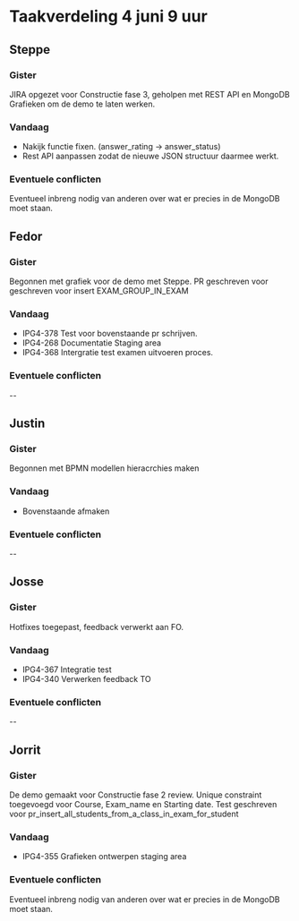 # Taakverdeling 4 juni 9 uur

## Steppe
### Gister
JIRA opgezet voor Constructie fase 3, geholpen met REST API en MongoDB Grafieken om de demo te laten werken.
### Vandaag
* Nakijk functie fixen. (answer_rating -> answer_status)
* Rest API aanpassen zodat de nieuwe JSON structuur daarmee werkt. 
### Eventuele conflicten
Eventueel inbreng nodig van anderen over wat er precies in de MongoDB moet staan.

## Fedor
### Gister
Begonnen met grafiek voor de demo met Steppe. PR geschreven voor geschreven voor insert EXAM_GROUP_IN_EXAM
### Vandaag
* IPG4-378 Test voor bovenstaande pr schrijven. 
* IPG4-268 Documentatie Staging area
* IPG4-368 Intergratie test examen uitvoeren proces. 
### Eventuele conflicten
--

## Justin
### Gister
Begonnen met BPMN modellen hieracrchies maken
### Vandaag
* Bovenstaande afmaken
### Eventuele conflicten
--

## Josse
### Gister
Hotfixes toegepast, feedback verwerkt aan FO. 
### Vandaag
* IPG4-367 Integratie test
* IPG4-340 Verwerken feedback TO
### Eventuele conflicten
--

## Jorrit
### Gister
De demo gemaakt voor Constructie fase 2 review. Unique constraint toegevoegd voor Course, Exam_name en Starting date. Test geschreven voor pr_insert_all_students_from_a_class_in_exam_for_student
### Vandaag
* IPG4-355 Grafieken ontwerpen staging area
### Eventuele conflicten
Eventueel inbreng nodig van anderen over wat er precies in de MongoDB moet staan.
